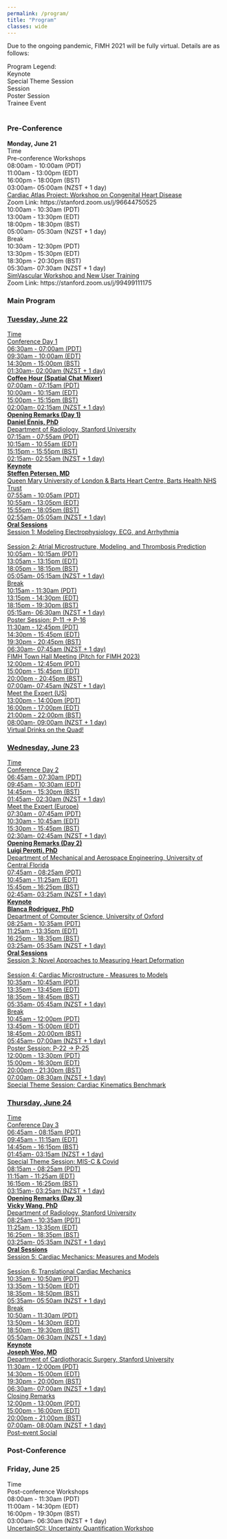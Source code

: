 ```yaml
---
permalink: /program/
title: "Program"
classes: wide
---
```


Due to the ongoing pandemic, FIMH 2021 will be fully virtual. Details are as follows:

<div class="legend"><span class="smaller">Program Legend: <br>
	<div class="square-keynote">Keynote</div>
	<div class="square-special">Special Theme Session</div>
	<div class="square-session">Session</div>
	<div class="square-poster">Poster Session</div>
	<div class="square-trainee">Trainee Event</div>
	</span>
</div>
<br>
<h3>Pre-Conference</h3>
<div class="day">
<b class="date">Monday, June 21</b>
	<div class="row">
		<div class="cell-narrow headers">Time</div><div class="cell headers">Pre-conference Workshops</div>
	</div>
	<div class="row">
		<div class="cell-narrow">08:00am - 10:00am (PDT)<br><span class="smaller">11:00am - 13:00pm (EDT)<br>16:00pm - 18:00pm (BST)<br>03:00am- 05:00am (NZST + 1 day)</span></div><div class="cell"><a href="../../assets/FIMH CAP Workshop Programme_Final.pdf" download="FIMH CAP Workshop Programme_Final">Cardiac Atlas Project: Workshop on Congenital Heart Disease</a><br>Zoom Link: https://stanford.zoom.us/j/96644750525</div>
	</div>
	<div class="row">
		<div class="cell-narrow">10:00am - 10:30am (PDT)<br><span class="smaller">13:00am - 13:30pm (EDT)<br>18:00pm - 18:30pm (BST)<br>05:00am- 05:30am (NZST + 1 day)</span></div><div class="cell">Break</div>
	</div>
	<div class="row">
		<div class="cell-narrow">10:30am - 12:30pm (PDT)<br><span class="smaller">13:30pm - 15:30pm (EDT)<br>18:30pm - 20:30pm (BST)<br>05:30am- 07:30am (NZST + 1 day)</span></div><div class="cell"><a href="http://www.simvascular.org/" target="_blank">SimVascular Workshop and New User Training</a><br>Zoom Link: https://stanford.zoom.us/j/99499111175</div>
</div>

<h3>Main Program</h3>
<div class="day"><a href="/program/day1/">
<h3 class="date">Tuesday, June 22</h3>
	<div class="row">
		<div class="cell-narrow headers">Time</div><div class="cell headers">Conference Day 1</div>
	</div>
	<div class="row">
		<div class="cell-narrow">06:30am - 07:00am (PDT)<br><span class="smaller">09:30am - 10:00am (EDT)<br>14:30pm - 15:00pm (BST)<br>01:30am- 02:00am (NZST + 1 day)</span></div><div class="cell"><b>Coffee Hour (Spatial Chat Mixer)</b></div>
	</div>	
	<div class="row">
		<div class="cell-narrow">07:00am - 07:15am (PDT)<br><span class="smaller">10:00am - 10:15am (EDT)<br>15:00pm - 15:15pm (BST)<br>02:00am- 02:15am (NZST + 1 day)</span></div><div class="cell"><b>Opening Remarks (Day 1)</b><br><b>Daniel Ennis, PhD</b><br>Department of Radiology, Stanford University<br></div>
	</div>
	<div class="row">
		<div class="cell-narrow">07:15am - 07:55am (PDT)<br><span class="smaller">10:15am - 10:55am (EDT)<br>15:15pm - 15:55pm (BST)<br>02:15am- 02:55am (NZST + 1 day)</span></div><div class="cell keynote"><b>Keynote</b><br><b>Steffen Petersen, MD</b><br>Queen Mary University of London &amp; Barts Heart Centre, Barts Health NHS Trust</div>
	</div>	
	<div class="row">
		<div class="cell-narrow">07:55am - 10:05am (PDT)<br><span class="smaller">10:55am - 13:05pm (EDT)<br>15:55pm - 18:05pm (BST)<br>02:55am- 05:05am (NZST + 1 day)</span></div><div class="cell session"><b>Oral Sessions</b><br>Session 1: Modeling Electrophysiology, ECG, and Arrhythmia<br><br>Session 2: Atrial Microstructure, Modeling, and Thrombosis Prediction</div>
	</div>
	<div class="row">
		<div class="cell-narrow">10:05am - 10:15am (PDT)<br><span class="smaller">13:05am - 13:15pm (EDT)<br>18:05pm - 18:15pm (BST)<br>05:05am- 05:15am (NZST + 1 day)</span></div><div class="cell">Break</div>
	</div>
	<div class="row">
		<div class="cell-narrow">10:15am - 11:30am (PDT)<br><span class="smaller">13:15pm - 14:30pm (EDT)<br>18:15pm - 19:30pm (BST)<br>05:15am- 06:30am (NZST + 1 day)</span></div><div class="cell poster">Poster Session: P-11 -> P-16 </div>
	</div>		
	<div class="row">
		<div class="cell-narrow">11:30am - 12:45pm (PDT)<br><span class="smaller">14:30pm - 15:45pm (EDT)<br>19:30pm - 20:45pm (BST)<br>06:30am- 07:45am (NZST + 1 day)</span></div><div class="cell">FIMH Town Hall Meeting (Pitch for FIMH 2023)</div>
	</div>	
	<div class="row">
		<div class="cell-narrow">12:00pm - 12:45pm (PDT)<br><span class="smaller">15:00pm - 15:45pm (EDT)<br>20:00pm - 20:45pm (BST)<br>07:00am- 07:45am (NZST + 1 day)</span></div><div class="cell trainee">Meet the Expert (US)</div>
	</div>	
	<div class="row">
		<div class="cell-narrow">13:00pm - 14:00pm (PDT)<br><span class="smaller">16:00pm - 17:00pm (EDT)<br>21:00pm - 22:00pm (BST)<br>08:00am- 09:00am (NZST + 1 day)</span></div><div class="cell">Virtual Drinks on the Quad!</div>
	</div>		
</a></div>
<div class="day"><a href="/program/day2/">
<h3 class="date">Wednesday, June 23</h3>
	<div class="row">
		<div class="cell-narrow headers">Time</div><div class="cell headers">Conference Day 2</div>
	</div>
	<div class="row">
		<div class="cell-narrow">06:45am - 07:30am (PDT)<br><span class="smaller">09:45am - 10:30am (EDT)<br>14:45pm - 15:30pm (BST)<br>01:45am- 02:30am (NZST + 1 day)</span></div><div class="cell trainee">Meet the Expert (Europe)</div>
	</div>
	<div class="row">
		<div class="cell-narrow">07:30am - 07:45am (PDT)<br><span class="smaller">10:30am - 10:45am (EDT)<br>15:30pm - 15:45pm (BST)<br>02:30am- 02:45am (NZST + 1 day)</span></div><div class="cell"><b>Opening Remarks (Day 2)</b><br><b>Luigi Perotti, PhD</b><br>Department of Mechanical and Aerospace Engineering, University of Central Florida<br></div>
	</div>
	<div class="row">
		<div class="cell-narrow">07:45am - 08:25am (PDT)<br><span class="smaller">10:45am - 11:25am (EDT)<br>15:45pm - 16:25pm (BST)<br>02:45am- 03:25am (NZST + 1 day)</span></div><div class="cell keynote"><b>Keynote</b><br><b>Blanca Rodriguez, PhD</b><br>Department of Computer Science, University of Oxford<br></div>
	</div>	
	<div class="row">
		<div class="cell-narrow">08:25am - 10:35am (PDT)<br><span class="smaller">11:25am - 13:35pm (EDT)<br>16:25pm - 18:35pm (BST)<br>03:25am- 05:35am (NZST + 1 day)</span></div><div class="cell session"><b>Oral Sessions</b><br>Session 3: Novel Approaches to Measuring Heart Deformation<br><br>Session 4: Cardiac Microstructure - Measures to Models</div>
	</div>
	<div class="row">
		<div class="cell-narrow">10:35am - 10:45am (PDT)<br><span class="smaller">13:35pm - 13:45pm (EDT)<br>18:35pm - 18:45pm (BST)<br>05:35am- 05:45am (NZST + 1 day)</span></div><div class="cell">Break</div>
	</div>
	<div class="row">
		<div class="cell-narrow">10:45am - 12:00pm (PDT)<br><span class="smaller">13:45pm - 15:00pm (EDT)<br>18:45pm - 20:00pm (BST)<br>05:45am- 07:00am (NZST + 1 day)</span></div><div class="cell poster">Poster Session: P-22 -> P-25 </div>
	</div>		
	<div class="row">
		<div class="cell-narrow">12:00pm - 13:30pm (PDT)<br><span class="smaller">15:00pm - 16:30pm (EDT)<br>20:00pm - 21:30pm (BST)<br>07:00am- 08:30am (NZST + 1 day)</span></div><div class="cell special">Special Theme Session: Cardiac Kinematics Benchmark</div>
	</div>	</a>		
</div>

<div class="day"><a href="/program/day3/">
<h3 class="date">Thursday, June 24</h3>
	<div class="row">
		<div class="cell-narrow headers">Time</div><div class="cell headers">Conference Day 3</div>
	</div>
	<div class="row">
		<div class="cell-narrow">06:45am - 08:15am (PDT)<br><span class="smaller">09:45am - 11:15am (EDT)<br>14:45pm - 16:15pm (BST)<br>01:45am- 03:15am (NZST + 1 day)</span></div><div class="cell special">Special Theme Session: MIS-C &amp; Covid</div>
	</div>
	<div class="row">
		<div class="cell-narrow">08:15am - 08:25am (PDT)<br><span class="smaller">11:15am - 11:25am (EDT)<br>16:15pm - 16:25pm (BST)<br>03:15am- 03:25am (NZST + 1 day)</span></div><div class="cell"><b>Opening Remarks (Day 3) </b><br><b>Vicky Wang, PhD</b><br>Department of Radiology, Stanford University<br></div>
	</div>
	<div class="row">
		<div class="cell-narrow">08:25am - 10:35am (PDT)<br><span class="smaller">11:25am - 13:35pm (EDT)<br>16:25pm - 18:35pm (BST)<br>03:25am- 05:35am (NZST + 1 day)</span></div><div class="cell session"><b>Oral Sessions</b><br>Session 5: Cardiac Mechanics: Measures and Models<br><br>Session 6: Translational Cardiac Mechanics</div>
	</div>
	<div class="row">
		<div class="cell-narrow">10:35am - 10:50am (PDT)<br><span class="smaller">13:35pm - 13:50pm (EDT)<br>18:35pm - 18:50pm (BST)<br>05:35am- 05:50am (NZST + 1 day)</span></div><div class="cell">Break</div>
	</div>
	<div class="row">
		<div class="cell-narrow">10:50am - 11:30am (PDT)<br><span class="smaller">13:50pm - 14:30pm (EDT)<br>18:50pm - 19:30pm (BST)<br>05:50am- 06:30am (NZST + 1 day)</span></div><div class="cell keynote"><b>Keynote</b><br><b>Joseph Woo, MD</b><br>Department of Cardiothoracic Surgery, Stanford University</div>
	</div>		
	<div class="row">
		<div class="cell-narrow">11:30am - 12:00pm (PDT)<br><span class="smaller">14:30pm - 15:00pm (EDT)<br>19:30pm - 20:00pm (BST)<br>06:30am- 07:00am (NZST + 1 day)</span></div><div class="cell">Closing Remarks</div>
	</div>	
	<div class="row">
		<div class="cell-narrow">12:00pm - 13:00pm (PDT)<br><span class="smaller">15:00pm - 16:00pm (EDT)<br>20:00pm - 21:00pm (BST)<br>07:00am- 08:00am (NZST + 1 day)</span></div><div class="cell">Post-event Social</div>
	</div>	
</a>
</div>

<h3>Post-Conference</h3>
<div class="day">
<h3 class="date">Friday, June 25</h3>
	<div class="row">
		<div class="cell-narrow headers">Time</div><div class="cell headers">Post-conference Workshops</div>
	</div>
	<div class="row">
		<div class="cell-narrow">08:00am - 11:30am (PDT)<br><span class="smaller">11:00am - 14:30pm (EDT)<br>16:00pm - 19:30pm (BST)<br>03:00am- 06:30am (NZST + 1 day)</span></div><div class="cell"><a href="https://www.sci.utah.edu/uqworkshop-2021.html" target="_blank">UncertainSCI: Uncertainty Quantification Workshop</a></div>
	</div>
</div>
